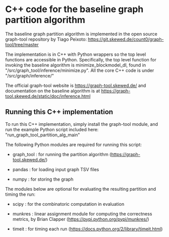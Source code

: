 # C++ code for the baseline graph partition algorithm

The baseline graph partition algorithm is implemented in the open source graph-tool repository by Tiago Peixoto: https://git.skewed.de/count0/graph-tool/tree/master

The implementation is in C++ with Python wrappers so the top level functions are accessible in Python. Specifically, the top level function for invoking the baseline algorithm is minimize_blockmodel_dl, found in "/src/graph_tool/inference/minimize.py". All the core C++ code is under "/src/graph/inference/"

The official graph-tool website is https://graph-tool.skewed.de/ and documentation on the baseline algorithm is at https://graph-tool.skewed.de/static/doc/inference.html

## Running this C++ implementation

To run this C++ implementation, simply install the graph-tool module, and run the example Python script included here: "run_graph_tool_partition_alg_main"

The following Python modules are required for running this script:

- graph_tool : for running the partition algorithm (https://graph-tool.skewed.de/)

- pandas : for loading input graph TSV files

- numpy : for storing the graph

The modules below are optional for evaluating the resulting partition and timing the run:

- scipy : for the combinatoric computation in evaluation

- munkres : linear assignment module for computing the correctness metrics, by Brian Clapper (https://pypi.python.org/pypi/munkres/)

- timeit : for timing each run (https://docs.python.org/2/library/timeit.html)

